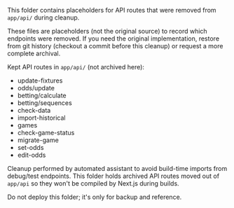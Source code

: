 This folder contains placeholders for API routes that were removed from `app/api/` during cleanup.

These files are placeholders (not the original source) to record which endpoints were removed.
If you need the original implementation, restore from git history (checkout a commit before this cleanup) or request a more complete archival.

Kept API routes in `app/api/` (not archived here):
- update-fixtures
- odds/update
- betting/calculate
- betting/sequences
- check-data
- import-historical
- games
- check-game-status
- migrate-game
- set-odds
- edit-odds

Cleanup performed by automated assistant to avoid build-time imports from debug/test endpoints.
This folder holds archived API routes moved out of `app/api` so they won't be compiled by Next.js during builds.

Do not deploy this folder; it's only for backup and reference.
